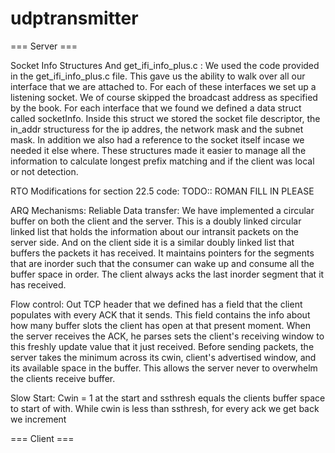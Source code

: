 udptransmitter
==============

=== Server ===

Socket Info Structures And get_ifi_info_plus.c : 
We used the code provided in the get_ifi_info_plus.c file. This gave us the ability to walk
over all our interface that we are attached to. For each of these interfaces we set up a 
listening socket. We of course skipped the broadcast address as specified by the book. For 
each interface that we found we defined a data struct called socketInfo. Inside this struct 
we stored the socket file descriptor, the in_addr structuress for the ip addres, the network 
mask and the  subnet mask. In addition we also had a reference to the socket itself incase 
we needed it else where. These structures made it easier to manage all the information to 
calculate longest prefix matching and if the client was local or not detection. 

RTO Modifications for section 22.5 code:
TODO:: ROMAN FILL IN PLEASE


ARQ Mechanisms:
Reliable Data transfer: We have implemented a circular buffer on both the client and the server.
This is a doubly linked circular linked list that holds the information about our intransit 
packets on the server side. And on the client side it is a similar doubly linked list that buffers
the packets it has received. It maintains pointers for the segments that are inorder such that the
consumer can wake up and consume all the buffer space in order. The client always acks the last inorder
segment that it has received.

Flow control:
Out TCP header that we defined has a field that the client populates with every ACK that it sends. This 
field contains the info about how many buffer slots the client has open at that present moment. When
the server receives the ACK, he parses sets the client's receiving window to this freshly update value 
that it just received. Before sending packets, the server takes the minimum across its cwin, client's 
advertised window, and its available space in the buffer. This allows the server never to overwhelm the 
clients receive buffer. 


Slow Start:
Cwin = 1 at the start and ssthresh equals the clients buffer space to start of with. While cwin is less
than ssthresh, for every ack we get back we increment 






=== Client ===
